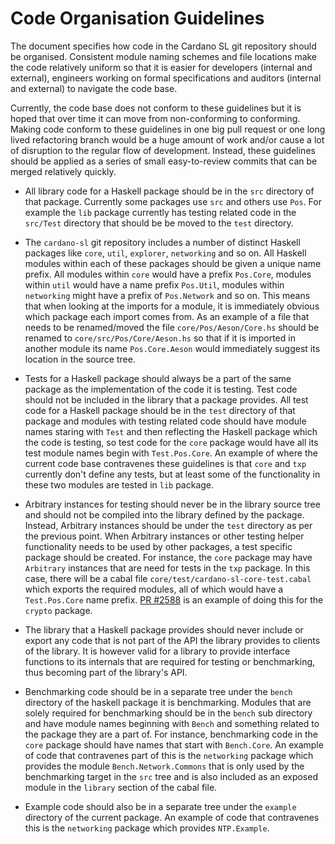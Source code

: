 # Code Organisation Guidelines

The document specifies how code in the Cardano SL git repository should be organised. Consistent
module naming schemes and file locations make the code relatively uniform so that it is easier for
developers (internal and external), engineers working on formal specifications and auditors
(internal and external) to navigate the code base.

Currently, the code base does not conform to these guidelines but it is hoped that over time it
can move from non-conforming to conforming. Making code conform to these guidelines in one big
pull request or one long lived refactoring branch would be a huge amount of work and/or cause a
lot of disruption to the regular flow of development. Instead, these guidelines should be applied
as a series of small easy-to-review commits that can be merged relatively quickly.

* All library code for a Haskell package should be in the `src` directory of that package.
  Currently some packages use `src` and others use `Pos`.  For example the `lib` package currently
  has testing related code in the `src/Test` directory that should be be moved to the `test`
  directory.

* The `cardano-sl` git repository includes a number of distinct Haskell packages like `core`, `util`,
  `explorer`, `networking` and so on. All Haskell modules within each of these packages should be
  given a unique name prefix. All modules within `core` would have a prefix `Pos.Core`, modules
  within `util` would have a name prefix `Pos.Util`, modules within `networking` might have a prefix
  of `Pos.Network` and so on. This means that when looking at the imports for a module, it is
  immediately obvious which package each import comes from. As an example of a file that needs to be
  renamed/moved the file `core/Pos/Aeson/Core.hs` should be renamed to `core/src/Pos/Core/Aeson.hs`
  so that if it is imported in another module its name `Pos.Core.Aeson` would immediately suggest
  its location in the source tree.

* Tests for a Haskell package should always be a part of the same package as the implementation of
  the code it is testing. Test code should not be included in the library that a package provides.
  All test code for a Haskell package should be in the `test` directory of that package and modules
  with testing related code should have module names staring with `Test` and then reflecting the
  Haskell package which the code is testing, so test code for the `core` package would have all its
  test module names begin with `Test.Pos.Core`. An example of where the current code base
  contravenes these guidelines is that `core` and `txp` currently don't define any tests, but at
  least some of the functionality in these two modules are tested in `lib` package.

* Arbitrary instances for testing should never be in the library source tree and should not be
  compiled into the library defined by the package. Instead, Arbitrary instances should be under the
  `test` directory as per the previous point. When Arbitrary instances or other testing helper
  functionality needs to be used by other packages, a test specific package should be created. For
  instance, the `core` package may have `Arbitrary` instances that are need for tests in the `txp`
  package. In this case, there will be a cabal file `core/test/cardano-sl-core-test.cabal` which
  exports the required modules, all of which would have a `Test.Pos.Core` name prefix.
  [PR #2588](https://github.com/input-output-hk/cardano-sl/pull/2588) is an example of doing this
  for the `crypto` package.

* The library that a Haskell package provides should never include or export any code that is
  not part of the API the library provides to clients of the library. It is however valid for
  a library to provide interface functions to its internals that are required for testing or
  benchmarking, thus becoming part of the library's API.

* Benchmarking code should be in a separate tree under the `bench` directory of the haskell package
  it is benchmarking. Modules that are solely required for benchmarking should be in the `bench`
  sub directory and have module names beginning with `Bench` and something related to the package
  they are a part of. For instance, benchmarking code in the `core` package should have names that
  start with `Bench.Core`. An example of code that contravenes part of this is the `networking`
  package which provides the module `Bench.Network.Commons` that is only used by the benchmarking
  target in the `src` tree and is also included as an exposed module in the `library` section of
  the cabal file.

* Example code should also be in a separate tree under the `example` directory of the current
  package. An example of code that contravenes this is the `networking` package which provides
  `NTP.Example`.

